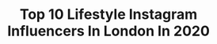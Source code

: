 ---
title: Top 10 Lifestyle Instagram Influencers In London In 2020
description: >-
  Find top lifestyle Instagram influencers in London in 2020. Most popular hashtags: #london #ad #ootd #londonblogger.
platform: Instagram
profiles:
  - username: "soslim.me"
    fullname: >-
      SoSlim.me  Fashion | Lifestyle
    location: "United Kingdom"
    followers: 11154
    engagement: 1118
    commentsToLikes: 0.114598
    avatar: "https://scontent-lhr8-1.cdninstagram.com/v/t51.2885-19/s320x320/82026904_586799552172516_8952544052142669824_n.jpg?_nc_ht=scontent-lhr8-1.cdninstagram.com&_nc_ohc=IHExM5hYVgoAX8IwbNb&oh=7cf66c86f2d8703f00e276fe7d7d130f&oe=5EBA3F1F"
    verified: false
    hashtags: "#hairstyles, #stylist, #positive, #fashon"
  - username: "beautifuleveryday_uk"
    fullname: >-
      Emms
    location: "United Kingdom"
    followers: 5908
    engagement: 868
    commentsToLikes: 0.729123
    avatar: "https://scontent-atl3-1.cdninstagram.com/v/t51.2885-19/s320x320/39746082_2149870945230023_8253354154089512960_n.jpg?_nc_ht=scontent-atl3-1.cdninstagram.com&_nc_ohc=HjFhS5tFsWEAX_NnUMv&oh=63c5f6e55792ee64a82b43d488bce7e1&oe=5EBB2016"
    verified: false
    hashtags: "#stylesisterhood, #marksandspencer, #fashionbloggersuk, #myfeelgoodfashion"
  - username: "sharonyws"
    fullname: >-
      Sharon Y📍#UK Content Creator👫
    location: "United Kingdom"
    followers: 159783
    engagement: 259
    commentsToLikes: 0.065413
    avatar: "https://scontent-lht6-1.cdninstagram.com/v/t51.2885-19/s320x320/72427399_342901223157591_4908457993609150464_n.jpg?_nc_ht=scontent-lht6-1.cdninstagram.com&_nc_ohc=2-QZ0p60V78AX9F_U3b&oh=214b323436a3ac5d62d400c1f4992581&oe=5EBB3581"
    verified: false
    hashtags: "#withme, #quarantinelife, #weareinthistogether, #iamafan"
  - username: "jakesug"
    fullname: >-
      Jake | London Streetwear
    location: "United Kingdom"
    followers: 12652
    engagement: 893
    commentsToLikes: 0.029486
    avatar: "https://scontent-ams4-1.cdninstagram.com/v/t51.2885-19/s320x320/74914916_572664113588921_4515142558136926208_n.jpg?_nc_ht=scontent-ams4-1.cdninstagram.com&_nc_ohc=DULnBrsh708AX-elHj7&oh=c78500fb306ba47bf03912ad193db271&oe=5EBAD713"
    verified: false
    hashtags: "#swatchoxst, #ad"
  - username: "thelayoverlife_"
    fullname: >-
      JESS
    location: "United Kingdom"
    followers: 34972
    engagement: 342
    commentsToLikes: 0.072693
    avatar: "https://scontent-amt2-1.cdninstagram.com/v/t51.2885-19/s320x320/60907672_2968614346496867_8631404339488882688_n.jpg?_nc_ht=scontent-amt2-1.cdninstagram.com&_nc_ohc=WQ5-FuG1VlEAX-Wh-HL&oh=f11574b8110cea3247c1963ddab914f9&oe=5EB54E16"
    verified: false
    hashtags: "#jackawawa, #diyhack, #weekendbrunch, #vlogsquad"
  - username: "orianafindlay"
    fullname: >-
      Oriana Findlay
    location: "United Kingdom"
    followers: 23092
    engagement: 176
    commentsToLikes: 0.126975
    avatar: "https://scontent-amt2-1.cdninstagram.com/v/t51.2885-19/s320x320/83534297_3090367257654590_5827863440592470016_n.jpg?_nc_ht=scontent-amt2-1.cdninstagram.com&_nc_ohc=6igmW9quHsgAX-LzLPa&oh=5d86e8b2607f6a1a71ebb1f91c4f003e&oe=5EB2C2A2"
    verified: false
    hashtags: "#boots, #wakeupandmakeup, #ad, #beautygifting"
  - username: "a_london_story"
    fullname: >-
      Bea - LONDON
    location: "United Kingdom"
    followers: 8694
    engagement: 385
    commentsToLikes: 0.181804
    avatar: "https://scontent-amt2-1.cdninstagram.com/vp/6f0c225128e792a2bdbd047da154441b/5E1A3E44/t51.2885-19/s320x320/69630184_683713968809743_5260500064677134336_n.jpg?_nc_ht=scontent-amt2-1.cdninstagram.com"
    verified: false
    hashtags: "#prettylittlelondon, #igeurope, #flashesofdelight, #golondonfood"
  - username: "withlove.nadia"
    fullname: >-
      With love, Nadia
    location: "United Kingdom"
    followers: 738825
    engagement: 478
    commentsToLikes: 0.007351
    avatar: "https://scontent-lhr8-1.cdninstagram.com/v/t51.2885-19/s320x320/81820945_112849813459935_8209073414929907712_n.jpg?_nc_ht=scontent-lhr8-1.cdninstagram.com&_nc_ohc=Yabt9iugxTcAX9ZeSiU&oh=e20b01bb5a58c0deb41c29f74a23dafc&oe=5EBC6B5B"
    verified: true
    hashtags: "#makeupjunkie, #yellow, #makeuptips, #pink"
  - username: "yomikawei"
    fullname: >-
      
    location: "United Kingdom"
    followers: 15098
    engagement: 235
    commentsToLikes: 0.004650
    avatar: "https://scontent-ams4-1.cdninstagram.com/v/t51.2885-19/s320x320/12912835_1177721995601589_94319059_a.jpg?_nc_ht=scontent-ams4-1.cdninstagram.com&_nc_ohc=u58YMmwRMt0AX8NjP4d&oh=f18701c0b7d8e82f3d2f575342b7b34c&oe=5EB400E6"
    verified: false
    hashtags: "#sixsenses, #sixsensessamui, #thailand, #samui"
  - username: "vickyhadley_fit"
    fullname: >-
      Vicky Hadley
    location: "United Kingdom"
    followers: 31465
    engagement: 149
    commentsToLikes: 0.083415
    avatar: "https://scontent-ams4-1.cdninstagram.com/v/t51.2885-19/s320x320/83502023_622042448608709_6916148083986268160_n.jpg?_nc_ht=scontent-ams4-1.cdninstagram.com&_nc_ohc=BYwTzGeV03wAX-xRB7y&oh=a2729f5195934d4ed6bf5c490cdbd74c&oe=5EB85306"
    verified: false
    hashtags: "#walkover, #engagementparty, #hiit, #fuelyourambition"
---